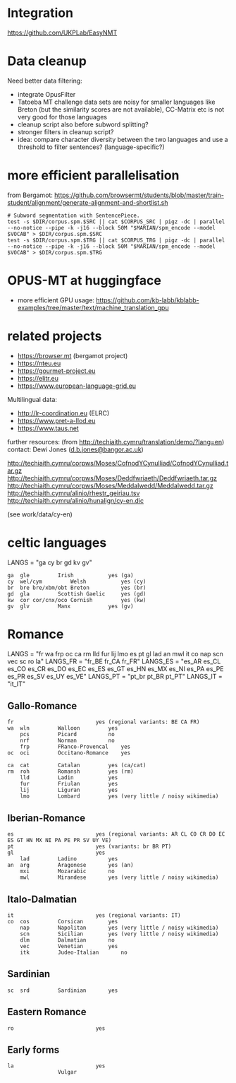 
# Integration

https://github.com/UKPLab/EasyNMT


# Data cleanup

Need better data filtering:
* integrate OpusFilter
* Tatoeba MT challenge data sets are noisy for smaller languages like Breton (but the similarity scores are not available), CC-Matrix etc is not very good for those languages
* cleanup script also before subword splitting?
* stronger filters in cleanup script?
* idea: compare character diversity between the two languages and use a threshold to filter sentences? (language-specific?)


# more efficient parallelisation

from Bergamot:
https://github.com/browsermt/students/blob/master/train-student/alignment/generate-alignment-and-shortlist.sh

```
# Subword segmentation with SentencePiece.
test -s $DIR/corpus.spm.$SRC || cat $CORPUS_SRC | pigz -dc | parallel --no-notice --pipe -k -j16 --block 50M "$MARIAN/spm_encode --model $VOCAB" > $DIR/corpus.spm.$SRC
test -s $DIR/corpus.spm.$TRG || cat $CORPUS_TRG | pigz -dc | parallel --no-notice --pipe -k -j16 --block 50M "$MARIAN/spm_encode --model $VOCAB" > $DIR/corpus.spm.$TRG
```


# OPUS-MT at huggingface

* more efficient GPU usage: https://github.com/kb-labb/kblabb-examples/tree/master/text/machine_translation_gpu


# related projects

* https://browser.mt (bergamot project)
* https://nteu.eu
* https://gourmet-project.eu
* https://elitr.eu
* https://www.european-language-grid.eu

Multilingual data:

* http://lr-coordination.eu (ELRC)
* https://www.pret-a-llod.eu
* https://www.taus.net


further resources: (from http://techiaith.cymru/translation/demo/?lang=en)
contact: Dewi Jones (d.b.jones@bangor.ac.uk)

http://techiaith.cymru/corpws/Moses/CofnodYCynulliad/CofnodYCynulliad.tar.gz
http://techiaith.cymru/corpws/Moses/Deddfwriaeth/Deddfwriaeth.tar.gz
http://techiaith.cymru/corpws/Moses/Meddalwedd/Meddalwedd.tar.gz
http://techiaith.cymru/alinio/rhestr_geiriau.tsv
http://techiaith.cymru/alinio/hunalign/cy-en.dic

(see work/data/cy-en)



# celtic languages

LANGS = "ga cy br gd kv gv"


```
ga	gle			Irish			yes (ga)
cy	wel/cym			Welsh			yes (cy)
br	bre	bre/xbm/obt	Breton			yes (br)
gd	gla			Scottish Gaelic		yes (gd)
kw	cor	cor/cnx/oco	Cornish	 		yes (kw)
gv	glv			Manx			yes (gv)
```


# Romance

LANGS = "fr wa frp oc ca rm lld fur lij lmo es pt gl lad an mwl it co nap scn vec sc ro la"
LANGS_FR = "fr_BE fr_CA fr_FR"
LANGS_ES = "es_AR es_CL es_CO es_CR es_DO es_EC es_ES es_GT es_HN es_MX es_NI es_PA es_PE es_PR es_SV es_UY es_VE"
LANGS_PT = "pt_br pt_BR pt_PT"
LANGS_IT = "it_IT"


## Gallo-Romance

```
fr							yes (regional variants: BE CA FR)
wa	wln			Walloon			yes
	pcs			Picard			no
	nrf			Norman			no
	frp			FRanco-Provencal	yes
oc	oci			Occitano-Romance	yes

ca	cat			Catalan			yes (ca/cat)
rm	roh			Romansh			yes (rm)
	lld			Ladin			yes
	fur			Friulan			yes
	lij			Liguran			yes
	lmo			Lombard			yes (very little / noisy wikimedia)
```

## Iberian-Romance

```
es							yes (regional variants: AR CL CO CR DO EC ES GT HN MX NI PA PE PR SV UY VE)
pt							yes (variants: br BR PT)
gl							yes
	lad			Ladino			yes
an	arg			Aragonese		yes (an)
	mxi			Mozarabic		no
	mwl			Mirandese		yes (very little / noisy wikimedia)
```

## Italo-Dalmatian

```
it							yes (regional variants: IT)
co	cos			Corsican		yes
	nap			Napolitan		yes (very little / noisy wikimedia)
	scn			Sicilian		yes (very little / noisy wikimedia)
	dlm			Dalmatian		no
	vec			Venetian		yes
	itk			Judeo-Italian		no
```

## Sardinian

```
sc	srd			Sardinian		yes
```

## Eastern Romance

```
ro							yes
```

## Early forms

```
la							yes
				Vulgar
```